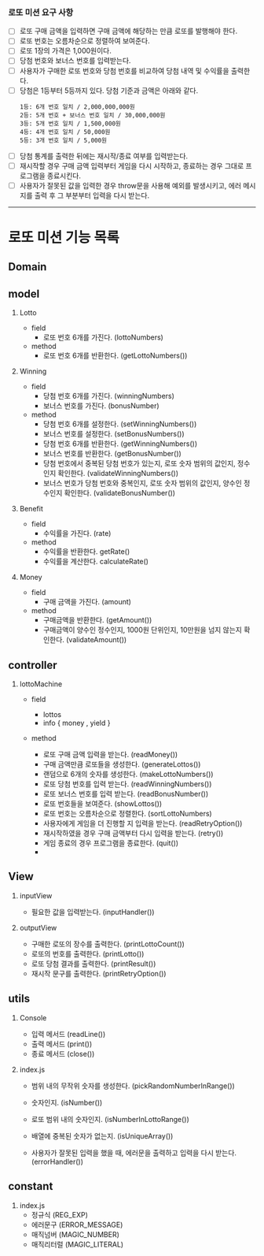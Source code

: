 ### 로또 미션 요구 사항

- [ ] 로또 구매 금액을 입력하면 구매 금액에 해당하는 만큼 로또를 발행해야 한다.
- [ ] 로또 번호는 오름차순으로 정렬하여 보여준다.
- [ ] 로또 1장의 가격은 1,000원이다.
- [ ] 당첨 번호와 보너스 번호를 입력받는다.
- [ ] 사용자가 구매한 로또 번호와 당첨 번호를 비교하여 당첨 내역 및 수익률을 출력한다.
- [ ] 당첨은 1등부터 5등까지 있다. 당첨 기준과 금액은 아래와 같다.
  ```
  1등: 6개 번호 일치 / 2,000,000,000원
  2등: 5개 번호 + 보너스 번호 일치 / 30,000,000원
  3등: 5개 번호 일치 / 1,500,000원
  4등: 4개 번호 일치 / 50,000원
  5등: 3개 번호 일치 / 5,000원
  ```
- [ ] 당첨 통계를 출력한 뒤에는 재시작/종료 여부를 입력받는다.
- [ ] 재시작할 경우 구매 금액 입력부터 게임을 다시 시작하고, 종료하는 경우 그대로 프로그램을 종료시킨다.
- [ ] 사용자가 잘못된 값을 입력한 경우 throw문을 사용해 예외를 발생시키고, 에러 메시지를 출력 후 그 부분부터 입력을 다시 받는다.

---

# 로또 미션 기능 목록

## Domain

## model

1. Lotto

   - field
     - 로또 번호 6개를 가진다. (lottoNumbers)
   - method
     - 로또 번호 6개를 반환한다. (getLottoNumbers())

2. Winning

   - field
     - 당첨 번호 6개를 가진다. (winningNumbers)
     - 보너스 번호를 가진다. (bonusNumber)
   - method
     - 당첨 번호 6개를 설정한다. (setWinningNumbers())
     - 보너스 번호를 설정한다. (setBonusNumbers())
     - 당첨 번호 6개를 반환한다. (getWinningNumbers())
     - 보너스 번호를 반환한다. (getBonusNumber())
     - 당첨 번호에서 중복된 당첨 번호가 있는지, 로또 숫자 범위의 값인지, 정수인지 확인한다. (validateWinningNumbers())
     - 보너스 번호가 당첨 번호와 중복인지, 로또 숫자 범위의 값인지, 양수인 정수인지 확인한다. (validateBonusNumber())

3. Benefit

   - field
     - 수익률을 가진다. (rate)
   - method
     - 수익률을 반환한다. getRate()
     - 수익률을 계산한다. calculateRate()

4. Money

   - field
     - 구매 금액을 가진다. (amount)
   - method
     - 구매금액을 반환한다. (getAmount())
     - 구매금액이 양수인 정수인지, 1000원 단위인지, 10만원을 넘지 않는지 확인한다. (validateAmount())

## controller

1. lottoMachine

   - field

     - lottos
     - info { money , yield }

   - method
     - 로또 구매 금액 입력을 받는다. (readMoney())
     - 구매 금액만큼 로또들을 생성한다. (generateLottos())
     - 랜덤으로 6개의 숫자를 생성한다. (makeLottoNumbers())
     - 로또 당첨 번호를 입력 받는다. (readWinningNumbers())
     - 로또 보너스 번호를 입력 받는다. (readBonusNumber())
     - 로또 번호들을 보여준다. (showLottos())
     - 로또 번호는 오름차순으로 정렬한다. (sortLottoNumbers)
     - 사용자에게 게임을 더 진행할 지 입력을 받는다. (readRetryOption())
     - 재시작하였을 경우 구매 금액부터 다시 입력을 받는다. (retry())
     - 게임 종료의 경우 프로그램을 종료한다. (quit())
     -

## View

1. inputView

   - 필요한 값을 입력받는다. (inputHandler())

2. outputView
   - 구매한 로또의 장수를 출력한다. (printLottoCount())
   - 로또의 번호를 출력한다. (printLotto())
   - 로또 당첨 결과를 출력한다. (printResult())
   - 재시작 문구를 출력한다. (printRetryOption())

## utils

1. Console

   - 입력 메서드 (readLine())
   - 출력 메서드 (print())
   - 종료 메서드 (close())

2. index.js

   - 범위 내의 무작위 숫자를 생성한다. (pickRandomNumberInRange())

   - 숫자인지. (isNumber())
   - 로또 범위 내의 숫자인지. (isNumberInLottoRange())
   - 배열에 중복된 숫자가 없는지. (isUniqueArray())

   - 사용자가 잘못된 입력을 했을 때, 에러문을 출력하고 입력을 다시 받는다. (errorHandler())

## constant

1. index.js
   - 정규식 (REG_EXP)
   - 에러문구 (ERROR_MESSAGE)
   - 매직넘버 (MAGIC_NUMBER)
   - 매직리터럴 (MAGIC_LITERAL)
